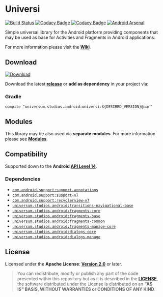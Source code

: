 Universi
===============

[![Build Status](https://travis-ci.org/universum-studios/android_universi.svg?branch=master)](https://travis-ci.org/universum-studios/android_universi)
[![Codacy Badge](https://api.codacy.com/project/badge/Grade/c485a93364074dc5a87c7cb43dce9c3f)](https://www.codacy.com/app/universum-studios/android_universi?utm_source=github.com&amp;utm_medium=referral&amp;utm_content=universum-studios/android_universi&amp;utm_campaign=Badge_Grade)
[![Codacy Badge](https://api.codacy.com/project/badge/Coverage/c485a93364074dc5a87c7cb43dce9c3f)](https://www.codacy.com/app/universum-studios/android_universi?utm_source=github.com&utm_medium=referral&utm_content=universum-studios/android_universi&utm_campaign=Badge_Coverage)
[![Android Arsenal](https://img.shields.io/badge/Android%20Arsenal-Universi-green.svg?style=flat)](https://android-arsenal.com/details/1/5412)

Simple universal library for the Android platform providing components that may be used as base for Activities and Fragments in Android applications.

For more information please visit the **[Wiki](https://github.com/universum-studios/android_universi/wiki)**.

## Download ##
[![Download](https://api.bintray.com/packages/universum-studios/android/universum.studios.android%3Auniversi/images/download.svg)](https://bintray.com/universum-studios/android/universum.studios.android%3Auniversi/_latestVersion)

Download the latest **[release](https://github.com/universum-studios/android_universi/releases "Latest Releases page")** or **add as dependency** in your project via:

### Gradle ###

    compile "universum.studios.android:universi:${DESIRED_VERSION}@aar"

## Modules ##

This library may be also used via **separate modules**. For more information please see **[Modules](https://github.com/universum-studios/android_universi/blob/master/MODULES.md)**.

## Compatibility ##

Supported down to the **Android [API Level 14](http://developer.android.com/about/versions/android-4.0.html "See API highlights")**.

### Dependencies ###

- [`com.android.support:support-annotations`](https://developer.android.com/topic/libraries/support-library/packages.html#annotations)
- [`com.android.support:support-v7`](https://developer.android.com/topic/libraries/support-library/packages.html#v7)
- [`com.android.support:recyclerview-v7`](https://developer.android.com/topic/libraries/support-library/packages.html#v7)
- [`universum.studios.android:transitions-navigational-base`](https://github.com/universum-studios/android_transitions/MODULES.md)
- [`universum.studios.android:fragments-core`](https://github.com/universum-studios/android_fragments/MODULES.md)
- [`universum.studios.android:fragments-base`](https://github.com/universum-studios/android_fragments/MODULES.md)
- [`universum.studios.android:fragments-common`](https://github.com/universum-studios/android_fragments/MODULES.md)
- [`universum.studios.android:fragments-manage-core`](https://github.com/universum-studios/android_fragments/MODULES.md)
- [`universum.studios.android:dialogs-core`](https://github.com/universum-studios/android_dialogs/MODULES.md)
- [`universum.studios.android:dialogs-manage`](https://github.com/universum-studios/android_dialogs/MODULES.md)

## License ##

Licensed under the **Apache License**: **[Version 2.0](http://www.apache.org/licenses/LICENSE-2.0)** or later.

> You can redistribute, modify or publish any part of the code presented within this repository but as it is described in the [**LICENSE**](https://github.com/universum-studios/android_universi/blob/master/LICENSE.md), the software distributed under the License is distributed on an **"AS IS" BASIS, WITHOUT WARRANTIES or CONDITIONS OF ANY KIND**.
